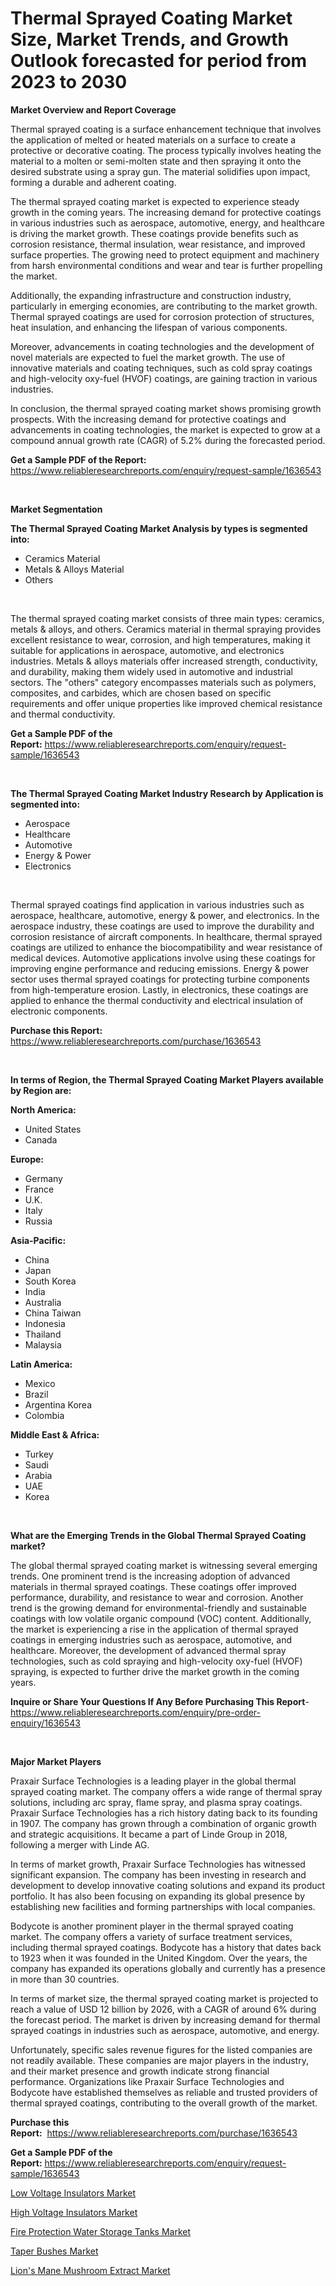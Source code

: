 <p><h1>Thermal Sprayed Coating Market Size, Market Trends, and Growth Outlook forecasted for period from 2023 to 2030</h1></p><p><strong>Market Overview and Report Coverage</strong></p>
<p><p>Thermal sprayed coating is a surface enhancement technique that involves the application of melted or heated materials on a surface to create a protective or decorative coating. The process typically involves heating the material to a molten or semi-molten state and then spraying it onto the desired substrate using a spray gun. The material solidifies upon impact, forming a durable and adherent coating.</p><p>The thermal sprayed coating market is expected to experience steady growth in the coming years. The increasing demand for protective coatings in various industries such as aerospace, automotive, energy, and healthcare is driving the market growth. These coatings provide benefits such as corrosion resistance, thermal insulation, wear resistance, and improved surface properties. The growing need to protect equipment and machinery from harsh environmental conditions and wear and tear is further propelling the market.</p><p>Additionally, the expanding infrastructure and construction industry, particularly in emerging economies, are contributing to the market growth. Thermal sprayed coatings are used for corrosion protection of structures, heat insulation, and enhancing the lifespan of various components.</p><p>Moreover, advancements in coating technologies and the development of novel materials are expected to fuel the market growth. The use of innovative materials and coating techniques, such as cold spray coatings and high-velocity oxy-fuel (HVOF) coatings, are gaining traction in various industries.</p><p>In conclusion, the thermal sprayed coating market shows promising growth prospects. With the increasing demand for protective coatings and advancements in coating technologies, the market is expected to grow at a compound annual growth rate (CAGR) of 5.2% during the forecasted period.</p></p>
<p><strong>Get a Sample PDF of the Report:</strong> <a href="https://www.reliableresearchreports.com/enquiry/request-sample/1636543">https://www.reliableresearchreports.com/enquiry/request-sample/1636543</a></p>
<p>&nbsp;</p>
<p><strong>Market Segmentation</strong></p>
<p><strong>The Thermal Sprayed Coating Market Analysis by types is segmented into:</strong></p>
<p><ul><li>Ceramics Material</li><li>Metals & Alloys Material</li><li>Others</li></ul></p>
<p>&nbsp;</p>
<p><p>The thermal sprayed coating market consists of three main types: ceramics, metals & alloys, and others. Ceramics material in thermal spraying provides excellent resistance to wear, corrosion, and high temperatures, making it suitable for applications in aerospace, automotive, and electronics industries. Metals & alloys materials offer increased strength, conductivity, and durability, making them widely used in automotive and industrial sectors. The "others" category encompasses materials such as polymers, composites, and carbides, which are chosen based on specific requirements and offer unique properties like improved chemical resistance and thermal conductivity.</p></p>
<p><strong>Get a Sample PDF of the Report:</strong>&nbsp;<a href="https://www.reliableresearchreports.com/enquiry/request-sample/1636543">https://www.reliableresearchreports.com/enquiry/request-sample/1636543</a></p>
<p>&nbsp;</p>
<p><strong>The Thermal Sprayed Coating Market Industry Research by Application is segmented into:</strong></p>
<p><ul><li>Aerospace</li><li>Healthcare</li><li>Automotive</li><li>Energy & Power</li><li>Electronics</li></ul></p>
<p>&nbsp;</p>
<p><p>Thermal sprayed coatings find application in various industries such as aerospace, healthcare, automotive, energy & power, and electronics. In the aerospace industry, these coatings are used to improve the durability and corrosion resistance of aircraft components. In healthcare, thermal sprayed coatings are utilized to enhance the biocompatibility and wear resistance of medical devices. Automotive applications involve using these coatings for improving engine performance and reducing emissions. Energy & power sector uses thermal sprayed coatings for protecting turbine components from high-temperature erosion. Lastly, in electronics, these coatings are applied to enhance the thermal conductivity and electrical insulation of electronic components.</p></p>
<p><strong>Purchase this Report:</strong>&nbsp; <a href="https://www.reliableresearchreports.com/purchase/1636543">https://www.reliableresearchreports.com/purchase/1636543</a></p>
<p>&nbsp;</p>
<p><strong>In terms of Region, the Thermal Sprayed Coating Market Players available by Region are:</strong></p>
<p>
    <p> <strong> North America: </strong>
        <ul>
            <li>United States</li>
            <li>Canada</li>
        </ul>
        </p> 
    <p> <strong> Europe: </strong>
        <ul>
            <li>Germany</li>
            <li>France</li>
            <li>U.K.</li>
            <li>Italy</li>
            <li>Russia</li>
        </ul>
        </p> 
    <p> <strong> Asia-Pacific: </strong>
        <ul>
            <li>China</li>
            <li>Japan</li>
            <li>South Korea</li>
            <li>India</li>
            <li>Australia</li>
            <li>China Taiwan</li>
            <li>Indonesia</li>
            <li>Thailand</li>
            <li>Malaysia</li>
        </ul>
        </p> 
    <p> <strong> Latin America: </strong>
        <ul>
            <li>Mexico</li>
            <li>Brazil</li>
            <li>Argentina Korea</li>
            <li>Colombia</li>
        </ul>
        </p> 
    <p> <strong> Middle East & Africa: </strong>
        <ul>
            <li>Turkey</li>
            <li>Saudi</li>
            <li>Arabia</li>
            <li>UAE</li>
            <li>Korea</li>
        </ul>
    </p>
    </p>
<p>&nbsp;</p>
<p><strong>What are the Emerging Trends in the Global Thermal Sprayed Coating market?</strong></p>
<p><p>The global thermal sprayed coating market is witnessing several emerging trends. One prominent trend is the increasing adoption of advanced materials in thermal sprayed coatings. These coatings offer improved performance, durability, and resistance to wear and corrosion. Another trend is the growing demand for environmental-friendly and sustainable coatings with low volatile organic compound (VOC) content. Additionally, the market is experiencing a rise in the application of thermal sprayed coatings in emerging industries such as aerospace, automotive, and healthcare. Moreover, the development of advanced thermal spray technologies, such as cold spraying and high-velocity oxy-fuel (HVOF) spraying, is expected to further drive the market growth in the coming years.</p></p>
<p><strong>Inquire or Share Your Questions If Any Before Purchasing This Report</strong>- <a href="https://www.reliableresearchreports.com/enquiry/pre-order-enquiry/1636543">https://www.reliableresearchreports.com/enquiry/pre-order-enquiry/1636543</a></p>
<p>&nbsp;</p>
<p><strong>Major Market Players</strong></p>
<p><p>Praxair Surface Technologies is a leading player in the global thermal sprayed coating market. The company offers a wide range of thermal spray solutions, including arc spray, flame spray, and plasma spray coatings. Praxair Surface Technologies has a rich history dating back to its founding in 1907. The company has grown through a combination of organic growth and strategic acquisitions. It became a part of Linde Group in 2018, following a merger with Linde AG.</p><p>In terms of market growth, Praxair Surface Technologies has witnessed significant expansion. The company has been investing in research and development to develop innovative coating solutions and expand its product portfolio. It has also been focusing on expanding its global presence by establishing new facilities and forming partnerships with local companies.</p><p>Bodycote is another prominent player in the thermal sprayed coating market. The company offers a variety of surface treatment services, including thermal sprayed coatings. Bodycote has a history that dates back to 1923 when it was founded in the United Kingdom. Over the years, the company has expanded its operations globally and currently has a presence in more than 30 countries.</p><p>In terms of market size, the thermal sprayed coating market is projected to reach a value of USD 12 billion by 2026, with a CAGR of around 6% during the forecast period. The market is driven by increasing demand for thermal sprayed coatings in industries such as aerospace, automotive, and energy.</p><p>Unfortunately, specific sales revenue figures for the listed companies are not readily available. These companies are major players in the industry, and their market presence and growth indicate strong financial performance. Organizations like Praxair Surface Technologies and Bodycote have established themselves as reliable and trusted providers of thermal sprayed coatings, contributing to the overall growth of the market.</p></p>
<p><strong>Purchase this Report:</strong>&nbsp;&nbsp;<a href="https://www.reliableresearchreports.com/purchase/1636543">https://www.reliableresearchreports.com/purchase/1636543</a></p>
<p></p>
<p><strong>Get a Sample PDF of the Report:</strong>&nbsp;<a href="https://www.reliableresearchreports.com/enquiry/request-sample/1636543">https://www.reliableresearchreports.com/enquiry/request-sample/1636543</a></p>
<p><p><a href="https://medium.com/@caleighhane2777/low-voltage-insulators-market-trends-forecast-and-competitive-analysis-to-2030-ae6e37faab5f">Low Voltage Insulators Market</a></p><p><a href="https://medium.com/@irwingibson727/high-voltage-insulators-market-analysis-and-sze-forecasted-for-period-from-2023-to-2030-c8a2e3028dbd">High Voltage Insulators Market</a></p><p><a href="https://medium.com/@boydsmitham726/fire-protection-water-storage-tanks-market-size-and-market-trends-complete-industry-overview-2023-b215c3d00b89">Fire Protection Water Storage Tanks Market</a></p><p><a href="https://medium.com/@jerrodhilll68/taper-bushes-market-furnishes-information-on-market-share-market-trends-and-market-growth-6d289aeaea5b">Taper Bushes Market</a></p><p><a href="https://medium.com/@enosstark1905/lions-mane-mushroom-extract-market-size-reveals-the-best-marketing-channels-in-global-industry-ddcf0da47c19">Lion's Mane Mushroom Extract Market</a></p></p>